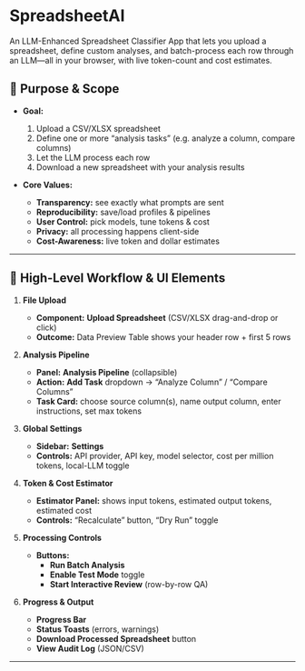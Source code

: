 # SpreadsheetAI

An LLM-Enhanced Spreadsheet Classifier App that lets you upload a spreadsheet, define custom analyses, and batch-process each row through an LLM—all in your browser, with live token-count and cost estimates.

## 🚀 Purpose & Scope

- **Goal:**  
  1. Upload a CSV/XLSX spreadsheet  
  2. Define one or more “analysis tasks” (e.g. analyze a column, compare columns)  
  3. Let the LLM process each row  
  4. Download a new spreadsheet with your analysis results  

- **Core Values:**  
  - **Transparency:** see exactly what prompts are sent  
  - **Reproducibility:** save/load profiles & pipelines  
  - **User Control:** pick models, tune tokens & cost  
  - **Privacy:** all processing happens client-side  
  - **Cost-Awareness:** live token and dollar estimates  

---

## 🎨 High-Level Workflow & UI Elements

1. **File Upload**  
   - **Component:** **Upload Spreadsheet** (CSV/XLSX drag-and-drop or click)  
   - **Outcome:** Data Preview Table shows your header row + first 5 rows  

2. **Analysis Pipeline**  
   - **Panel:** **Analysis Pipeline** (collapsible)  
   - **Action:** **Add Task** dropdown → “Analyze Column” / “Compare Columns”  
   - **Task Card:** choose source column(s), name output column, enter instructions, set max tokens  

3. **Global Settings**  
   - **Sidebar:** **Settings**  
   - **Controls:** API provider, API key, model selector, cost per million tokens, local-LLM toggle  

4. **Token & Cost Estimator**  
   - **Estimator Panel:** shows input tokens, estimated output tokens, estimated cost  
   - **Controls:** “Recalculate” button, “Dry Run” toggle  

5. **Processing Controls**  
   - **Buttons:**  
     - **Run Batch Analysis**  
     - **Enable Test Mode** toggle  
     - **Start Interactive Review** (row-by-row QA)  

6. **Progress & Output**  
   - **Progress Bar**  
   - **Status Toasts** (errors, warnings)  
   - **Download Processed Spreadsheet** button  
   - **View Audit Log** (JSON/CSV)  

---
